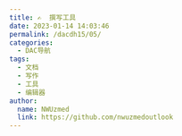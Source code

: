 ```yaml
---
title: ✍  撰写工具
date: 2023-01-14 14:03:46
permalink: /dacdh15/05/
categories: 
  - DAC导航
tags: 
  - 文档
  - 写作
  - 工具
  - 编辑器
author: 
  name: NWUzmed
  link: https://github.com/nwuzmedoutlook
---
```


<ClientOnly>
  <Card :cardData="cardData0" :cardListSize=4 carTitlColor="#000" carHoverColor="#000" />
</ClientOnly>

<script>
export default {
  data() {
    return {
      cardData0: [
{id: "0", cardSrc: "https://typora.io/", cardImgSrc: "https://api.xinac.net/icon/?url=https://typora.io/", cardName: "Typora", cardContent: "a markdown editor, markdown reader.",},
{cardSrc: "https://hemashushu.github.io/yu-writer.site/", cardImgSrc: "https://api.xinac.net/icon/?url=https://hemashushu.github.io/yu-writer.site/", cardName: "Yu Writer Pro", cardContent: "Efficient cross-platform Markdown text editor",},
{cardSrc: "https://draftin.com/", cardImgSrc: "https://api.xinac.net/icon/?url=https://draftin.com/", cardName: "Draft.", cardContent: "Write Better.",},
{cardSrc: "https://markdown.lovejade.cn/", cardImgSrc: "https://api.xinac.net/icon/?url=https://markdown.lovejade.cn/", cardName: "Arya", cardContent: "在线 Markdown 编辑器",},
{cardSrc: "https://www.effie.co/", cardImgSrc: "https://api.xinac.net/icon/?url=https://www.effie.co/", cardName: "Effie", cardContent: "Effie - 把思想变成价值",},
{cardSrc: "https://editor.mdnice.com/", cardImgSrc: "https://api.xinac.net/icon/?url=https://editor.mdnice.com/", cardName: "MarkdownNice", cardContent: "让排版变Nice",},
{cardSrc: "https://www.wolai.com/", cardImgSrc: "https://api.xinac.net/icon/?url=https://www.wolai.com/", cardName: "我来wolai", cardContent: "不仅仅是未来的云端协作平台与个人笔记",},
{cardSrc: "https://flomoapp.com/", cardImgSrc: "https://api.xinac.net/icon/?url=https://flomoapp.com/", cardName: "flomo", cardContent: "浮墨笔记",},
{cardSrc: "https://www.yuque.com/", cardImgSrc: "https://api.xinac.net/icon/?url=https://www.yuque.com/", cardName: "语雀", cardContent: "新一代云端知识库",},
{cardSrc: "https://www.feishu.cn/product/minutes", cardImgSrc: "https://api.xinac.net/icon/?url=https://www.feishu.cn/product/minutes", cardName: "飞书妙记", cardContent: "智能会议纪要,快捷语音识别转文字,将会议交流沉淀为知识,一切皆可妙记!",},
{cardSrc: "http://markdown.xiaoshujiang.com/", cardImgSrc: "https://api.xinac.net/icon/?url=http://markdown.xiaoshujiang.com/", cardName: "小书匠", cardContent: "强大的 markdown 编辑器和功能丰富的个人知识管理工具",},
{cardSrc: "https://vika.cn/", cardImgSrc: "https://api.xinac.net/icon/?url=https://vika.cn/", cardName: "vika维格 -", cardContent: "多维表格首创者，新一代数据协作与项目管理工具",},
{cardSrc: "https://www.mediawiki.org/wiki/MediaWiki", cardImgSrc: "https://api.xinac.net/icon/?url=https://www.mediawiki.org/wiki/MediaWiki", cardName: "MediaWiki", cardContent: "a collaboration and documentation platform",},
{cardSrc: "https://www.dokuwiki.org/dokuwiki", cardImgSrc: "https://api.xinac.net/icon/?url=https://www.dokuwiki.org/dokuwiki", cardName: "dokuwiki", cardContent: "[DokuWiki]",},
{cardSrc: "http://amwiki.org/", cardImgSrc: "https://api.xinac.net/icon/?url=http://amwiki.org/", cardName: "amWiki轻文库", cardContent: "轻量级前端化文库引擎",},
{cardSrc: "http://dynalon.github.io/mdwiki/#!index.md", cardImgSrc: "https://api.xinac.net/icon/?url=http://dynalon.github.io/mdwiki/#!index.md", cardName: "MDwiki", cardContent: "Markdown based wiki done 100% on the client via javascript",},
{cardSrc: "https://docute.org/zh/", cardImgSrc: "https://api.xinac.net/icon/?url=https://docute.org/zh/", cardName: "Docute", cardContent: "一种轻松创建文档的方式。",},
{cardSrc: "https://www.iminho.me/", cardImgSrc: "https://api.xinac.net/icon/?url=https://www.iminho.me/", cardName: "MinDoc", cardContent: "接口文档在线管理系统",},
{cardSrc: "https://docsify.js.org/#/", cardImgSrc: "https://api.xinac.net/icon/?url=https://docsify.js.org/#/", cardName: "docsify", cardContent: "A magical documentation site generator.",},
{cardSrc: "https://www.mkdocs.org", cardImgSrc: "https://api.xinac.net/icon/?url=https://www.mkdocs.org", cardName: "MkDocs", cardContent: "Project documentation with Markdown.",},
      ],
    };
  },
};
</script>
